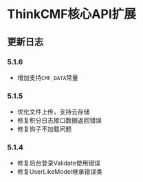 ThinkCMF核心API扩展
===============

## 更新日志
### 5.1.6
* 增加支持`CMF_DATA`常量

### 5.1.5
* 优化文件上传，支持云存储
* 修复积分日志接口数据返回错误
* 修复钩子不加载问题

### 5.1.4
* 修复后台登录Validate使用错误
* 修复UserLikeModel继承错误类